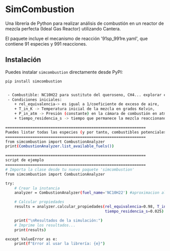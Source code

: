 # SimCombustion

Una librería de Python para realizar análisis de combustión en un reactor de mezcla perfecta (Ideal Gas Reactor) utilizando Cantera.

El paquete incluye el mecanismo de reacción '91sp_991re.yaml', que contiene 91 especies y 991 reacciones.

## Instalación

Puedes instalar `simcombustion` directamente desde PyPI:

```bash
pip install simcombustion


 - Combustible: NC10H22 para sustituto del queroseno, CH4... explorar en el archivo 91sp_991re.yaml
 - Condiciones iniciales: 
	+ rel_equivalencia-> es igual a 1/coeficiente de exceso de aire, 
	+ T_in_K -> Temperatura inicial de la mezcla en grados Kelvin, 
	+ P_in_atm -> Presión (constante) en la cámara de combustión en atmósferas,
	+ tiempo_residencia_s -> tiempo que permanece la mezcla reaccionando en el interior de la cámara de combustión (normalmente valores de milisegundos) en segundos.

==============================================================
Puedes listar todas las especies (y por tanto, combustibles potenciales) disponibles en el mecanismo con el siguiente método:
==============================================================
from simcombustion import CombustionAnalyzer
print(CombustionAnalyzer.list_available_fuels())

==============================================================
script de ejemplo
==============================================================
# Importa la clase desde tu nuevo paquete 'simcombustion'
from simcombustion import CombustionAnalyzer

try:
    # Crear la instancia
    analyzer = CombustionAnalyzer(fuel_name='NC10H22') #aproximacion al keroseno NC10H22, metano: CH4...

    # Calcular propiedades
    results = analyzer.calcular_propiedades(rel_equivalencia=0.98, T_in_K=479, P_in_atm=12,
                                            tiempo_residencia_s=0.025)

    print("\nResultados de la simulación:")
    # Imprime los resultados...
    print(results)

except ValueError as e:
    print(f"Error al usar la librería: {e}")


